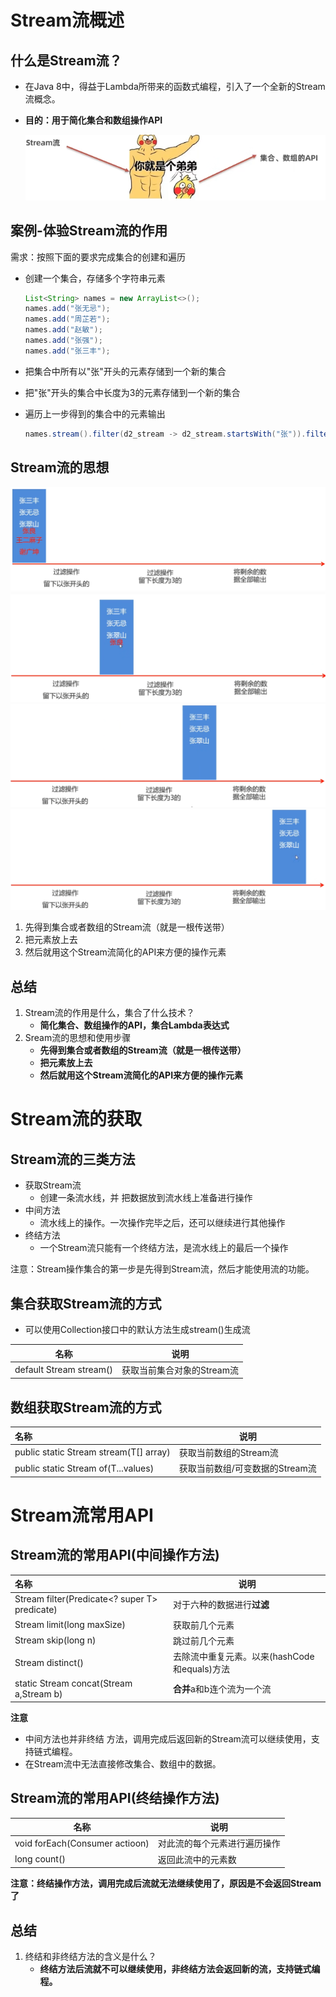 # Stream流概述

## 什么是Stream流？

- 在Java 8中，得益于Lambda所带来的函数式编程，引入了一个全新的Stream流概念。

- **目的：用于简化集合和数组操作API**

  ![image-20221117170543791](img/03.Stream流/image-20221117170543791.png)

## 案例-体验Stream流的作用

需求：按照下面的要求完成集合的创建和遍历

- 创建一个集合，存储多个字符串元素

  ```java
  List<String> names = new ArrayList<>();
  names.add("张无忌");
  names.add("周芷若");
  names.add("赵敏");
  names.add("张强");
  names.add("张三丰");
  ```

- 把集合中所有以"张"开头的元素存储到一个新的集合

- 把"张"开头的集合中长度为3的元素存储到一个新的集合

- 遍历上一步得到的集合中的元素输出

  ```java
  names.stream().filter(d2_stream -> d2_stream.startsWith("张")).filter(d2_stream -> d2_stream.length() == 3).forEach(System.out::println);
  ```

## Stream流的思想

<img src="img/03.Stream流/image-20221117172531933.png" alt="image-20221117172531933" style="zoom: 50%;" />

<img src="img/03.Stream流/image-20221117172703853.png" alt="image-20221117172703853" style="zoom: 50%;" />

<img src="img/03.Stream流/image-20221117172749069.png" alt="image-20221117172749069" style="zoom:50%;" />

<img src="img/03.Stream流/image-20221117172837749.png" alt="image-20221117172837749" style="zoom:50%;" />



1. 先得到集合或者数组的Stream流（就是一根传送带）
2. 把元素放上去
3. 然后就用这个Stream流简化的API来方便的操作元素

## 总结

1. Stream流的作用是什么，集合了什么技术？
   - **简化集合、数组操作的API，集合Lambda表达式**
2. Sream流的思想和使用步骤
   - **先得到集合或者数组的Stream流（就是一根传送带）**
   - **把元素放上去**
   - **然后就用这个Stream流简化的API来方便的操作元素**

# Stream流的获取

## Stream流的三类方法

- 获取Stream流
  - 创建一条流水线，并 把数据放到流水线上准备进行操作
- 中间方法
  - 流水线上的操作。一次操作完毕之后，还可以继续进行其他操作
- 终结方法
  - 一个Stream流只能有一个终结方法，是流水线上的最后一个操作

注意：Stream操作集合的第一步是先得到Stream流，然后才能使用流的功能。

## 集合获取Stream流的方式

- 可以使用Collection接口中的默认方法生成stream()生成流

| 名称                        | 说明                       |
| --------------------------- | -------------------------- |
| default Stream <E> stream() | 获取当前集合对象的Stream流 |

## 数组获取Stream流的方式

| 名称                                          | 说明                            |
| :-------------------------------------------- | ------------------------------- |
| public static <T> Stream<T> stream(T[] array) | 获取当前数组的Stream流          |
| public static <T> Stream<T> of(T...values)    | 获取当前数组/可变数据的Stream流 |

# Stream流常用API

## Stream流的常用API(中间操作方法)

| 名称                                             | 说明                                         |
| :----------------------------------------------- | -------------------------------------------- |
| Stream<T> filter(Predicate<? super T> predicate) | 对于六种的数据进行**过滤**                   |
| Stream<T> limit(long maxSize)                    | 获取前几个元素                               |
| Stream<T> skip(long n)                           | 跳过前几个元素                               |
| Stream<T> distinct()                             | 去除流中重复元素。以来(hashCode和equals)方法 |
| static <T> Stream<T>  concat(Stream a,Stream b)  | **合并**a和b连个流为一个流                   |

**注意**

- 中间方法也并非终结 方法，调用完成后返回新的Stream流可以继续使用，支持链式编程。
- 在Stream流中无法直接修改集合、数组中的数据。

## Stream流的常用API(终结操作方法)

| 名称                           | 说明                         |
| ------------------------------ | ---------------------------- |
| void forEach(Consumer actioon) | 对此流的每个元素进行遍历操作 |
| long count()                   | 返回此流中的元素数           |

**注意：终结操作方法，调用完成后流就无法继续使用了，原因是不会返回Stream了**

## 总结

1. 终结和非终结方法的含义是什么？
   - **终结方法后流就不可以继续使用，非终结方法会返回新的流，支持链式编程。**

